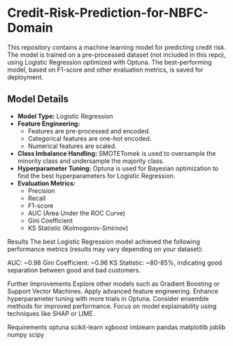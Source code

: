 # Credit-Risk-Prediction-for-NBFC-Domain

This repository contains a machine learning model for predicting credit risk. The model is trained on a pre-processed dataset (not included in this repo), using Logistic Regression optimized with Optuna. The best-performing model, based on F1-score and other evaluation metrics, is saved for deployment.

## Model Details

- **Model Type:** Logistic Regression
- **Feature Engineering:**
  - Features are pre-processed and encoded.
  - Categorical features are one-hot encoded.
  - Numerical features are scaled.
- **Class Imbalance Handling:** SMOTETomek is used to oversample the minority class and undersample the majority class.
- **Hyperparameter Tuning:** Optuna is used for Bayesian optimization to find the best hyperparameters for Logistic Regression.
- **Evaluation Metrics:**
  - Precision
  - Recall
  - F1-score
  - AUC (Area Under the ROC Curve)
  - Gini Coefficient
  - KS Statistic (Kolmogorov-Smirnov)
  
Results
The best Logistic Regression model achieved the following performance metrics (results may vary depending on your dataset):

AUC: ~0.98
Gini Coefficient: ~0.96
KS Statistic: ~80-85%, indicating good separation between good and bad customers.


Further Improvements
Explore other models such as Gradient Boosting or Support Vector Machines.
Apply advanced feature engineering.
Enhance hyperparameter tuning with more trials in Optuna.
Consider ensemble methods for improved performance.
Focus on model explainability using techniques like SHAP or LIME.


Requirements
optuna
scikit-learn
xgboost
imblearn
pandas
matplotlib
joblib
numpy
scipy
